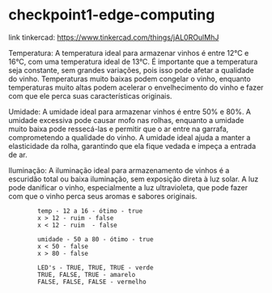 # checkpoint1-edge-computing
link tinkercad: https://www.tinkercad.com/things/jAL0ROulMhJ

Temperatura: A temperatura ideal para armazenar vinhos é entre 12°C e 16°C, com uma temperatura ideal de 13°C. É importante que a temperatura seja constante, sem grandes variações, pois isso pode afetar a qualidade do vinho. Temperaturas muito baixas podem congelar o vinho, enquanto temperaturas muito altas podem acelerar o envelhecimento do vinho e fazer com que ele perca suas características originais.

Umidade: A umidade ideal para armazenar vinhos é entre 50% e 80%. A umidade excessiva pode causar mofo nas rolhas, enquanto a umidade muito baixa pode ressecá-las e permitir que o ar entre na garrafa, comprometendo a qualidade do vinho. A umidade ideal ajuda a manter a elasticidade da rolha, garantindo que ela fique vedada e impeça a entrada de ar.

Iluminação: A iluminação ideal para armazenamento de vinhos é a escuridão total ou baixa iluminação, sem exposição direta à luz solar. A luz pode danificar o vinho, especialmente a luz ultravioleta, que pode fazer com que o vinho perca seus aromas e sabores originais.

            temp - 12 a 16 - ótimo - true 
            x > 12 - ruim - false 
            x < 12 - ruim  - false

            umidade - 50 a 80 - ótimo - true 
            x < 50 - false
            x > 80 - false

            LED's - TRUE, TRUE, TRUE - verde
            TRUE, FALSE, TRUE - amarelo 
            FALSE, FALSE, FALSE - vermelho

